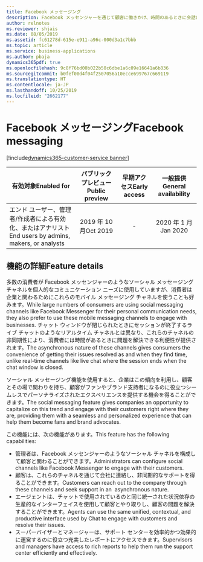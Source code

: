 ```yaml
---
title: Facebook メッセージング
description: Facebook メッセンジャーを通じて顧客に働きかけ、時間のあるときに会話に参加できる利便性を提供します。
author: relnotes
ms.reviewer: shjais
ms.date: 08/05/2019
ms.assetid: fc61278d-615e-e911-a96c-000d3a1c7bbb
ms.topic: article
ms.service: business-applications
ms.author: pbaja
dynamics365pdf: true
ms.openlocfilehash: 9c8f76bd00b022b50c6dbe1a6c09e16641a6b836
ms.sourcegitcommit: b0fef00d4f04f2507056a10ecce699767c669119
ms.translationtype: HT
ms.contentlocale: ja-JP
ms.lasthandoff: 10/25/2019
ms.locfileid: "2662177"
---
```

# <a name="facebook-messaging"></a><span data-ttu-id="700c8-103">Facebook メッセージング</span><span class="sxs-lookup"><span data-stu-id="700c8-103">Facebook messaging</span></span>
[!include[dynamics365-customer-service banner](../includes/dynamics365-customer-service.md)]

| <span data-ttu-id="700c8-104">有効対象</span><span class="sxs-lookup"><span data-stu-id="700c8-104">Enabled for</span></span>    |  <span data-ttu-id="700c8-105">パブリック プレビュー</span><span class="sxs-lookup"><span data-stu-id="700c8-105">Public preview</span></span> | <span data-ttu-id="700c8-106">早期アクセス</span><span class="sxs-lookup"><span data-stu-id="700c8-106">Early access</span></span> | <span data-ttu-id="700c8-107">一般提供</span><span class="sxs-lookup"><span data-stu-id="700c8-107">General availability</span></span> | 
| ---------- | :----------: |:----------: |:----------: |
|<span data-ttu-id="700c8-108">エンド ユーザー、管理者/作成者による有効化、またはアナリスト</span><span class="sxs-lookup"><span data-stu-id="700c8-108">End users by admins, makers, or analysts</span></span>|<span data-ttu-id="700c8-109">2019 年 10 月</span><span class="sxs-lookup"><span data-stu-id="700c8-109">Oct 2019</span></span>|-| <span data-ttu-id="700c8-110">2020 年 1 月</span><span class="sxs-lookup"><span data-stu-id="700c8-110">Jan 2020</span></span>|






## <a name="feature-details"></a><span data-ttu-id="700c8-111">機能の詳細</span><span class="sxs-lookup"><span data-stu-id="700c8-111">Feature details</span></span>
<!--feature detail start -->
<span data-ttu-id="700c8-112">多数の消費者が Facebook メッセンジャーのようなソーシャル メッセージング チャネルを個人的なコミュニケーション ニーズに使用していますが、消費者は企業と関わるためにこれらのモバイル メッセージング チャネルを使うことも好みます。</span><span class="sxs-lookup"><span data-stu-id="700c8-112">While large numbers of consumers are using social messaging channels like Facebook Messenger for their personal communication needs, they also prefer to use these mobile messaging channels to engage with businesses.</span></span> <span data-ttu-id="700c8-113">チャット ウィンドウが閉じられたときにセッションが終了するライブ チャットのようなリアルタイム チャネルとは異なり、これらのチャネルの非同期性により、消費者には時間があるときに問題を解決できる利便性が提供されます。</span><span class="sxs-lookup"><span data-stu-id="700c8-113">The asynchronous nature of these channels gives consumers the convenience of getting their issues resolved as and when they find time, unlike real-time channels like live chat where the session ends when the chat window is closed.</span></span>

<span data-ttu-id="700c8-114">ソーシャル メッセージング機能を使用すると、企業はこの傾向を利用し、顧客とその場で関わりを持ち、顧客がファンやブランド支持者になるのに役立つシームレスでパーソナライズされたエクスペリエンスを提供する機会を得ることができます。</span><span class="sxs-lookup"><span data-stu-id="700c8-114">The social messaging feature gives companies an opportunity to capitalize on this trend and engage with their customers right where they are, providing them with a seamless and personalized experience that can help them become fans and brand advocates.</span></span>  

<span data-ttu-id="700c8-115">この機能には、次の機能があります。</span><span class="sxs-lookup"><span data-stu-id="700c8-115">This feature has the following capabilities:</span></span> 

- <span data-ttu-id="700c8-116">管理者は、Facebook メッセンジャーのようなソーシャル チャネルを構成して顧客と関わることができます。</span><span class="sxs-lookup"><span data-stu-id="700c8-116">Administrators can configure social channels like Facebook Messenger to engage with their customers.</span></span>
- <span data-ttu-id="700c8-117">顧客は、これらのチャネルを通じて会社に連絡し、非同期的なサポートを得ることができます。</span><span class="sxs-lookup"><span data-stu-id="700c8-117">Customers can reach out to the company through these channels and seek support in an  asynchronous nature.</span></span>
- <span data-ttu-id="700c8-118">エージェントは、チャットで使用されているのと同じ統一された状況依存の生産的なインターフェイスを使用して顧客とやり取りし、顧客の問題を解決することができます。</span><span class="sxs-lookup"><span data-stu-id="700c8-118">Agents can use the same unified, contextual, and productive interface used by Chat to engage with customers and resolve their issues.</span></span>
- <span data-ttu-id="700c8-119">スーパーバイザーとマネージャーは、サポート センターを効率的かつ効果的に運営するのに役立つ充実したレポートにアクセスできます。</span><span class="sxs-lookup"><span data-stu-id="700c8-119">Supervisors and managers have access to rich reports to help them run the support center efficiently and effectively.</span></span>
<!--feature detail end -->









